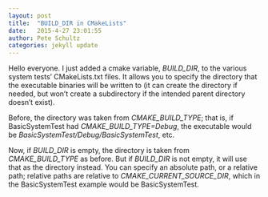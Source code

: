 ```yaml
---
layout: post
title:  "BUILD_DIR in CMakeLists"
date:   2015-4-27 23:01:55
author: Pete Schultz
categories: jekyll update
---
```


Hello everyone.  I just added a cmake variable, *BUILD_DIR*, to the various system tests’ CMakeLists.txt files.  It allows you to specify the directory that the executable binaries will be written to (it can create the directory if needed, but won’t create a subdirectory if the intended parent directory doesn’t exist).

Before, the directory was taken from *CMAKE_BUILD_TYPE*; that is, if BasicSystemTest had *CMAKE_BUILD_TYPE=Debug*, the executable would be *BasicSystemTest/Debug/BasicSystemTest*, etc.

Now, if *BUILD_DIR* is empty, the directory is taken from *CMAKE_BUILD_TYPE* as before.  But if *BUILD_DIR* is not empty, it will use that as the directory instead.  You can specify an absolute path, or a relative path; relative paths are relative to *CMAKE_CURRENT_SOURCE_DIR*, which in the BasicSystemTest example would be BasicSystemTest.


